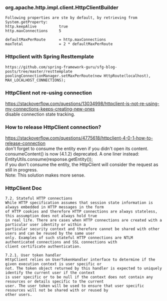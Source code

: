 ### org.apache.http.impl.client.HttpClientBuilder
    Following properties are ste by default, by retrieving from System.getProperty:
    http.keepAlive          true
    http.maxConnections     5
    
    defaultMaxPerRoute      = http.maxConnections
    maxTotal                = 2 * defaultMaxPerRoute

### Httpclient with Spring Resttemplate
    https://github.com/spring-framework-guru/sfg-blog-posts/tree/master/resttemplate
    poolingConnectionManager.setMaxPerRoute(new HttpRoute(localhost), MAX_LOCALHOST_CONNECTIONS);

### HttpClient not re-using connection
https://stackoverflow.com/questions/13034998/httpclient-is-not-re-using-my-connections-keeps-creating-new-ones  
disable connection state tracking.

### How to release HttpClient connection?
https://stackoverflow.com/questions/4775618/httpclient-4-0-1-how-to-release-connection  
don't forget to consume the entity even if you didn't open its content.  
consumeContent() is now (4.1.2) deprecated. A one liner instead: EntityUtils.consume(response.getEntity());  
if you don't consume the entity, the HttpClient will consider the request as still in progress.  
Note: This solution makes more sense.  

### HttpClient Doc
    7.2. Stateful HTTP connections
    While HTTP specification assumes that session state information is always embedded in HTTP messages in the form 
    of HTTP cookies and therefore HTTP connections are always stateless, this assumption does not always hold true 
    in real life. There are cases when HTTP connections are created with a particular user identity or within a 
    particular security context and therefore cannot be shared with other users and can be reused by the same user 
    only. Examples of such stateful HTTP connections are NTLM authenticated connections and SSL connections with 
    client certificate authentication.

    7.2.1. User token handler
    HttpClient relies on UserTokenHandler interface to determine if the given execution context is user specific or 
    not. The token object returned by this handler is expected to uniquely identify the current user if the context 
    is user specific or to be null if the context does not contain any resources or details specific to the current 
    user. The user token will be used to ensure that user specific resources will not be shared with or reused by 
    other users.
    
